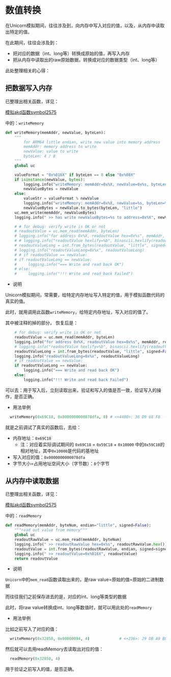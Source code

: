 # 数值转换

在Unicorn模拟期间，往往涉及到，向内存中写入对应的值，以及，从内存中读取出特定的值。

在此期间，往往会涉及到：

* 把对应的数据（int、long等）转换成原始的值，再写入内存
* 把从内存中读取出的raw原始数据，转换成对应的数据类型（int、long等）

此处整理相关的心得：

## 把数据写入内存

已整理出相关函数，详见：

[模拟akd函数symbol2575](../../../examples/example_akd_symbol2575.md) 

中的：`writeMemory`

```py
def writeMemory(memAddr, newValue, byteLen):
    """
        for ARM64 little endian, write new value into memory address
        memAddr: memory address to write
        newValue: value to write
        byteLen: 4 / 8
    """
    global uc

    valueFormat = "0x%016X" if byteLen == 8 else "0x%08X"
    if isinstance(newValue, bytes):
        logging.info("writeMemory: memAddr=0x%X, newValue=0x%s, byteLen=%d", memAddr, newValue.hex(), byteLen)
        newValueBytes = newValue
    else:
        valueStr = valueFormat % newValue
        logging.info("writeMemory: memAddr=0x%X, newValue=%s, byteLen=%d", memAddr, valueStr, byteLen)
        newValueBytes = newValue.to_bytes(byteLen, "little")
    uc.mem_write(memAddr, newValueBytes)
    logging.info(" >> has write newValueBytes=%s to address=0x%X", newValueBytes, memAddr)

    # # for debug: verify write is OK or not
    # readoutValue = uc.mem_read(memAddr, byteLen)
    # logging.info("for address 0x%X, readoutValue hex=0x%s", memAddr, readoutValue.hex()))
    # # logging.info("readoutValue hexlify=%b", binascii.hexlify(readoutValue))
    # readoutValueLong = int.from_bytes(readoutValue, "little", signed=False)
    # logging.info("readoutValueLong=0x%x", readoutValueLong)
    # # if readoutValue == newValue:
    # if readoutValueLong == newValue:
    #     logging.info("=== Write and read back OK")
    # else:
    #     logging.info("!!! Write and read back Failed")
```

* 说明

Unicorn模拟期间，常需要，给特定内存地址写入特定的值，用于模拟函数代码的真实的值。

此时，就用调用此函数`writeMemory`，给特定内存地址，写入对应的值了。

其中被注释的掉的部分， 恢复后是：

```py
    # for debug: verify write is OK or not
    readoutValue = uc.mem_read(memAddr, byteLen)
    logging.info("for address 0x%X, readoutValue hex=0x%s", memAddr, readoutValue.hex()))
    # logging.info("readoutValue hexlify=%b", binascii.hexlify(readoutValue))
    readoutValueLong = int.from_bytes(readoutValue, "little", signed=False)
    logging.info("readoutValueLong=0x%x", readoutValueLong)
    # if readoutValue == newValue:
    if readoutValueLong == newValue:
        logging.info("=== Write and read back OK")
    else:
        logging.info("!!! Write and read back Failed")
```

可以去：用于写入后，立刻读取出来，验证和写入的值是否一致，验证写入的操作，是否正确。

* 用法举例

```py
  writeMemory(0x69C18, 0x0000000000078dfa, 8) # <+4400>: 36 D9 68 F8  -> ldr     x22, [x9, w8, sxtw #3]
```

就是之前调试了真实的函数后，去给：

* 内存地址：`0x69C18`
  * 注：对应着实际调试期间的 `0x69C18` = `0x59C18` + `0x10000` 中的`0x59C18`的相对地址，其中`0x10000`是代码的基地址
* 写入对应的值：`0x0000000000078dfa`
* 字节大小=占用地址空间大小（字节数）：`8`个字节

## 从内存中读取数据

已整理出相关函数，详见：

[模拟akd函数symbol2575](../../../examples/example_akd_symbol2575.md) 

中的：`readMemory`

```py
def readMemory(memAddr, byteNum, endian="little", signed=False):
    """read out value from memory"""
    global uc
    readoutRawValue = uc.mem_read(memAddr, byteNum)
    logging.info(" >> readoutRawValue hex=0x%s", readoutRawValue.hex())
    readoutValue = int.from_bytes(readoutRawValue, endian, signed=signed)
    logging.info(" >> readoutValue=0x%016X", readoutValue)
    return readoutValue
```

* 说明

`Unicorn`中的`mem_read`函数读取出来的，是raw value=原始的值=原始的二进制数据

而往往我们之前保存进去的是，对应的int、long等类型的数据

此时，将raw value转换成int、long等数值时，就可以用此处的`readMemory`

* 用法举例

比如之前写入了对应的值：

```py
  writeMemory(0x32850, 0x00000094, 4)             # <+236>: 29 DB A9 B8  -> ldrsw   x9, [x25, w9, sxtw #2]
```

然后就可以去用readMemory去读取出对应的值：

```py
  readMemory(0x32850, 4)
```

用于验证之前写入的值，是否正确。

